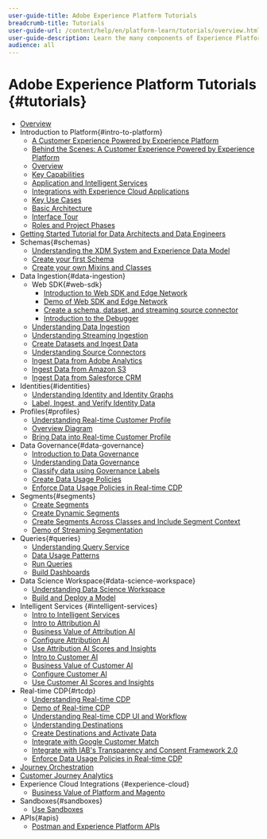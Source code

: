 ```yaml
---
user-guide-title: Adobe Experience Platform Tutorials
breadcrumb-title: Tutorials
user-guide-url: /content/help/en/platform-learn/tutorials/overview.html
user-guide-description: Learn the many components of Experience Platform.
audience: all
---
```


# Adobe Experience Platform Tutorials {#tutorials}

+ [Overview](/help/platform/overview.md)
+ Introduction to Platform{#intro-to-platform}
  + [A Customer Experience Powered by Experience Platform](/help/platform/intro-to-platform/a-customer-experience-powered-by-experience-platform.md)
  + [Behind the Scenes: A Customer Experience Powered by Experience Platform](/help/platform/intro-to-platform/behind-the-scenes-a-customer-experience-powered-by-experience-platform.md)
  + [Overview](/help/platform/intro-to-platform/overview.md)
  + [Key Capabilities](/help/platform/intro-to-platform/key-capabilities.md)
  + [Application and Intelligent Services](/help/platform/intro-to-platform/application-and-intelligent-services.md)
  + [Integrations with Experience Cloud Applications](/help/platform/intro-to-platform/integrations-with-experience-cloud-applications.md)
  + [Key Use Cases](/help/platform/intro-to-platform/key-use-cases.md)
  + [Basic Architecture](/help/platform/intro-to-platform/basic-architecture.md)
  + [Interface Tour](/help/platform/intro-to-platform/interface-tour.md)
  + [Roles and Project Phases](/help/platform/intro-to-platform/roles-and-project-phases.md)
+ [Getting Started Tutorial for Data Architects and Data Engineers](https://docs.adobe.com/content/help/en/platform-learn/getting-started-for-data-architects-and-data-engineers/overview.html)
+ Schemas{#schemas}
  + [Understanding the XDM System and Experience Data Model](/help/platform/schemas/understanding-the-xdm-system-and-experience-data-model.md)
  + [Create your first Schema](/help/platform/schemas/create-your-first-schema-with-out-of-the-box-components.md)
  + [Create your own Mixins and Classes](/help/platform/schemas/create-your-own-mixins-and-classes.md)
+ Data Ingestion{#data-ingestion}
  + Web SDK{#web-sdk}
    + [Introduction to Web SDK and Edge Network](/help/platform/data-ingestion/web-sdk/introduction-to-web-sdk-and-edge-network.md)
    + [Demo of Web SDK and Edge Network](/help/platform/data-ingestion/web-sdk/demo-of-web-sdk-and-edge-network.md)
    + [Create a schema, dataset, and streaming source connector](/help/platform/data-ingestion/web-sdk/create-a-schema-dataset-and-streaming-source-connector-for-web-sdk-data.md)
    + [Introduction to the Debugger](/help/platform/data-ingestion/web-sdk/introduction-to-the-experience-platform-debugger.md)
  + [Understanding Data Ingestion](/help/platform/data-ingestion/understanding-data-ingestion.md)
  + [Understanding Streaming Ingestion](/help/platform/data-ingestion/understanding-streaming-ingestion.md)
  + [Create Datasets and Ingest Data](/help/platform/data-ingestion/create-datasets-and-ingest-data.md)
  + [Understanding Source Connectors](/help/platform/data-ingestion/understanding-source-connectors.md)
  + [Ingest Data from Adobe Analytics](/help/platform/data-ingestion/ingest-data-from-adobe-analytics.md)
  + [Ingest Data from Amazon S3](/help/platform/data-ingestion/ingest-data-from-amazon-s3.md)
  + [Ingest Data from Salesforce CRM](/help/platform/data-ingestion/ingest-data-from-salesforce-crm.md)
+ Identities{#identities}
  + [Understanding Identity and Identity Graphs](/help/platform/identities/understanding-identity-and-identity-graphs.md)
  + [Label, Ingest, and Verify Identity Data](/help/platform/identities/label-ingest-and-verify-identity-data.md)
+ Profiles{#profiles}
  + [Understanding Real-time Customer Profile](/help/platform/profiles/understanding-the-real-time-customer-profile.md)
  + [Overview Diagram](/help/platform/profiles/overview-diagram.md)
  + [Bring Data into Real-time Customer Profile](/help/platform/profiles/bring-data-into-the-real-time-customer-profile.md)
+ Data Governance{#data-governance}
  + [Introduction to Data Governance](/help/platform/governance/introduction-to-data-governance.md)
  + [Understanding Data Governance](/help/platform/governance/understanding-data-governance.md)
  + [Classify data using Governance Labels](/help/platform/governance/classify-data-using-governance-labels.md)
  + [Create Data Usage Policies](/help/platform/governance/create-data-usage-policies.md)
  + [Enforce Data Usage Policies in Real-time CDP](/help/platform/governance/enforce-data-usage-policies-in-real-time-cdp.md)
+ Segments{#segments}
  + [Create Segments](/help/platform/segments/create-segments.md)
  + [Create Dynamic Segments](/help/platform/segments/create-dynamic-segments.md)
  + [Create Segments Across Classes and Include Segment Context](/help/platform/segments/create-segments-across-classes-and-include-segment-context.md)
  + [Demo of Streaming Segmentation](/help/platform/segments/streaming-segmentation-demo.md)
+ Queries{#queries}
  + [Understanding Query Service](/help/platform/queries/understanding-query-service.md)
  + [Data Usage Patterns](/help/platform/queries/understanding-data-usage-patterns-with-query-service.md)
  + [Run Queries](/help/platform/queries/run-queries.md)
  + [Build Dashboards](/help/platform/queries/understanding-the-value-of-dashboards-built-with-query-service.md)
+ Data Science Workspace{#data-science-workspace}
  + [Understanding Data Science Workspace](/help/platform/data-science-workspace/understanding-data-science-workspace.md)
  + [Build and Deploy a Model](/help/platform/data-science-workspace/build-and-deploy-a-model.md)
+ Intelligent Services {#intelligent-services}
  + [Intro to Intelligent Services](/help/platform/intelligent-services/introduction-to-intelligent-services.md)
  + [Intro to Attribution AI](/help/platform/intelligent-services/introduction-to-attribution-ai.md)
  + [Business Value of Attribution AI](/help/platform/intelligent-services/business-value-of-attribution-ai.md)
  + [Configure Attribution AI](/help/platform/intelligent-services/configure-attribution-ai.md)
  + [Use Attribution AI Scores and Insights](/help/platform/intelligent-services/use-attribution-ai-scores-and-insights.md)
  + [Intro to Customer AI](/help/platform/intelligent-services/introduction-to-customer-ai.md)
  + [Business Value of Customer AI](/help/platform/intelligent-services/business-value-of-customer-ai.md)
  + [Configure Customer AI](/help/platform/intelligent-services/configure-customer-ai.md)
  + [Use Customer AI Scores and Insights](/help/platform/intelligent-services/use-customer-ai-scores-and-insights.md)
+ Real-time CDP{#rtcdp}
  + [Understanding Real-time CDP](/help/platform/rtcdp/understanding-the-real-time-customer-data-platform.md)
  + [Demo of Real-time CDP](/help/platform/rtcdp/demo.md)
  + [Understanding Real-time CDP UI and Workflow](/help/platform/rtcdp/understanding-the-real-time-customer-data-platform-user-interface.md)
  + [Understanding Destinations](/help/platform/rtcdp/understanding-destinations.md)
  + [Create Destinations and Activate Data](/help/platform/rtcdp/create-destinations-and-activate-data.md)
  + [Integrate with Google Customer Match](/help/platform/rtcdp/integrate-with-google-customer-match.md)
  + [Integrate with IAB's Transparency and Consent Framework 2.0](/help/platform/rtcdp/integrate-with-iab-transparency-and-consent-framework-2.md)
  + [Enforce Data Usage Policies in Real-time CDP](https://docs.adobe.com/content/help/en/platform-learn/tutorials/data-governance/enforce-data-usage-policies-in-real-time-cdp.html)
+ [Journey Orchestration](https://docs.adobe.com/content/help/en/journey-orchestration-learn/tutorials/overview.html)
+ [Customer Journey Analytics](https://docs.adobe.com/content/help/en/customer-journey-analytics-learn/tutorials/overview.html)
+ Experience Cloud Integrations {#experience-cloud}
  + [Business Value of Platform and Magento](/help/platform/experience-cloud/business-value-of-platform-and-magento.md)
+ Sandboxes{#sandboxes}
  + [Use Sandboxes](/help/platform/sandboxes/use-sandboxes.md)
+ APIs{#apis}
  + [Postman and Experience Platform APIs](/help/platform/apis/postman.md)
